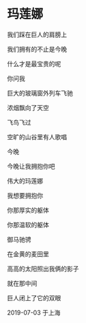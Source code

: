 # 玛莲娜

我们踩在巨人的肩膀上

我们拥有的不止是今晚

什么才是最宝贵的呢

你问我

巨大的玻璃窗外列车飞驰

浓烟飘向了天空

飞鸟飞过

空旷的山谷里有人歌唱

今晚

今晚让我拥抱你吧

伟大的玛莲娜

我想要拥抱你

你那厚实的躯体

你那温软的躯体

御马驰骋

在金黄的麦田里

高高的太阳照出我俩的影子

就在那中间

巨人闭上了它的双眼

2019-07-03 于上海